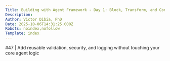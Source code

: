 ```yaml
---
Title: Building with Agent Framework - Day 1: Block, Transform, and Control Agent Behavior with Middleware
Description: 
Author: Victor Dibia, PhD
Date: 2025-10-06T14:31:25.000Z
Robots: noindex,nofollow
Template: index
---
```

#47 | Add reusable validation, security, and logging without touching your core agent logic